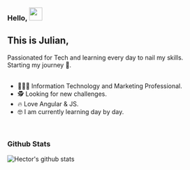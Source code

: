 

### Hello, <img src="https://raw.githubusercontent.com/MartinHeinz/MartinHeinz/master/wave.gif" width="30px">

## This is Julian, 

Passionated for Tech and learning every day to nail my skills. <br/>
Starting my journey 🚀.
<br/>
<br/>

- 👨🏻‍🎓 Information Technology and Marketing Professional.
- 🕵️ Looking for new challenges.
- 🔥 Love Angular & JS.
- 🤓 I am currently learning day by day.
     


<!--### You can find me on-->

<br/>

### Github Stats

![Hector's github stats](https://github-readme-stats.vercel.app/api?username=ProgrammerRomero&show_icons=true&theme=default)



<!--
**ProgrammerRomero/ProgrammerRomero** is a ✨ _special_ ✨ repository because its `README.md` (this file) appears on your GitHub profile.

